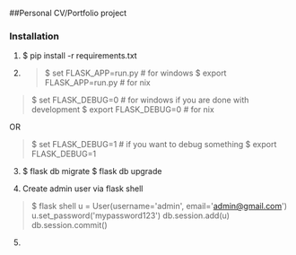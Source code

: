 ##Personal CV/Portfolio project

### Installation
1. $ pip install -r requirements.txt

2. >$ set FLASK_APP=run.py  # for windows
$ export FLASK_APP=run.py  # for nix

>$ set FLASK_DEBUG=0  # for windows if you are done with development
$ export FLASK_DEBUG=0  # for nix

OR
>$ set FLASK_DEBUG=1  # if you want to debug something
$ export FLASK_DEBUG=1

3. $ flask db migrate
$ flask db upgrade

4. Create admin user via flask shell
>$ flask shell
u = User(username='admin', email='admin@gmail.com')
u.set_password('mypassword123')
db.session.add(u)
db.session.commit()

5. 
